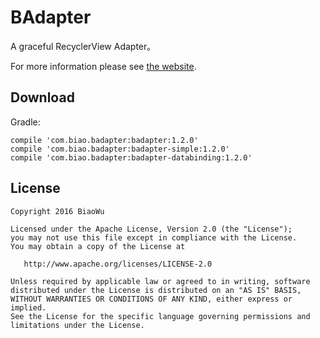 # BAdapter
A graceful RecyclerView Adapter。

For more information please see [the website](https://biaowu.github.io/BAdapter/).

## Download

Gradle:

```
compile 'com.biao.badapter:badapter:1.2.0'
compile 'com.biao.badapter:badapter-simple:1.2.0'
compile 'com.biao.badapter:badapter-databinding:1.2.0'
```

License
-------
    Copyright 2016 BiaoWu

    Licensed under the Apache License, Version 2.0 (the "License");
    you may not use this file except in compliance with the License.
    You may obtain a copy of the License at

       http://www.apache.org/licenses/LICENSE-2.0

    Unless required by applicable law or agreed to in writing, software
    distributed under the License is distributed on an "AS IS" BASIS,
    WITHOUT WARRANTIES OR CONDITIONS OF ANY KIND, either express or implied.
    See the License for the specific language governing permissions and
    limitations under the License.
    